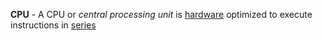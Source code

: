**CPU** - A CPU or *central processing unit* is [hardware](/docs/Resources/Glossary/Hardware) optimized to execute instructions in [series](docs/Resources/Glossary/Series.md)
